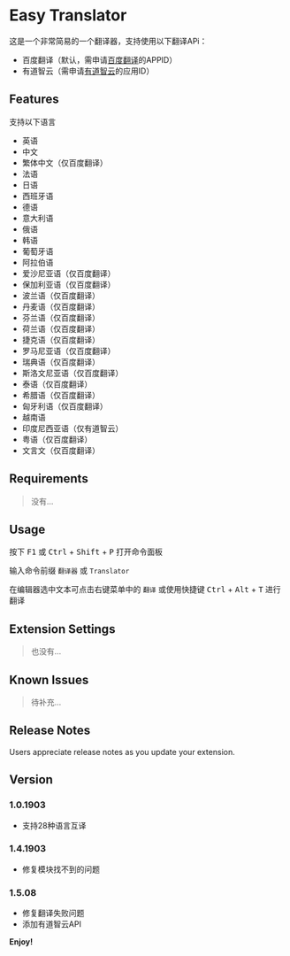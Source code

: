 # Easy Translator

这是一个非常简易的一个翻译器，支持使用以下翻译APi：
- 百度翻译（默认，需申请[百度翻译](http://api.fanyi.baidu.com/)的APPID）
- 有道智云（需申请[有道智云](https://ai.youdao.com/)的应用ID）

## Features

支持以下语言
- 英语
- 中文
- 繁体中文（仅百度翻译）
- 法语
- 日语
- 西班牙语
- 德语
- 意大利语
- 俄语
- 韩语
- 葡萄牙语
- 阿拉伯语
- 爱沙尼亚语（仅百度翻译）
- 保加利亚语（仅百度翻译）
- 波兰语（仅百度翻译）
- 丹麦语（仅百度翻译）
- 芬兰语（仅百度翻译）
- 荷兰语（仅百度翻译）
- 捷克语（仅百度翻译）
- 罗马尼亚语（仅百度翻译）
- 瑞典语（仅百度翻译）
- 斯洛文尼亚语（仅百度翻译）
- 泰语（仅百度翻译）
- 希腊语（仅百度翻译）
- 匈牙利语（仅百度翻译）
- 越南语
- 印度尼西亚语（仅有道智云）
- 粤语（仅百度翻译）
- 文言文（仅百度翻译）

## Requirements

> 没有...

## Usage

按下 <kbd>F1</kbd> 或 <kbd>Ctrl</kbd> + <kbd>Shift</kbd> + <kbd>P</kbd> 打开命令面板

输入命令前缀 `翻译器` 或 `Translator`

在编辑器选中文本可点击右键菜单中的 `翻译` 或使用快捷键 <kbd>Ctrl</kbd> + <kbd>Alt</kbd> + <kbd>T</kbd> 进行翻译

## Extension Settings

> 也没有...

## Known Issues

> 待补充...

## Release Notes

Users appreciate release notes as you update your extension.

## Version

### 1.0.1903

- 支持28种语言互译

### 1.4.1903

- 修复模块找不到的问题

### 1.5.08

- 修复翻译失败问题
- 添加有道智云API

**Enjoy!**
